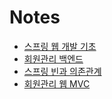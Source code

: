 # Notes

* [스프링 웹 개발 기초](web-basic)
* [회원관리 백엔드](member-backend)
* [스프링 빈과 의존관계](spring-bean-and-dependency)
* [회원관리 웹 MVC](member-mvc)